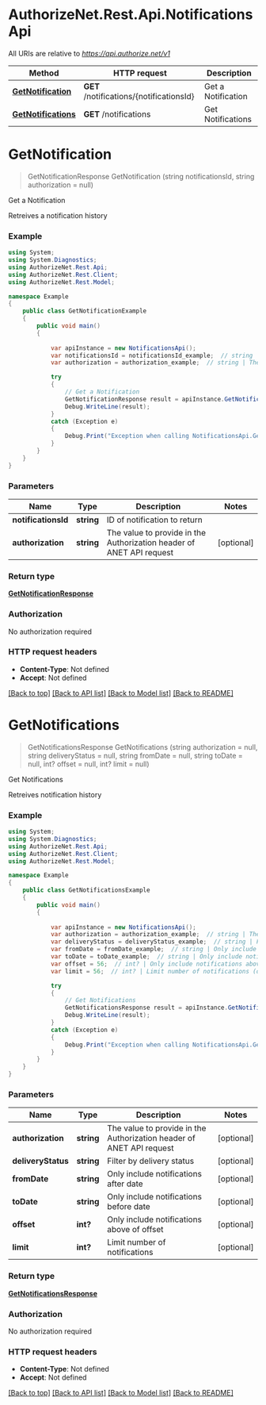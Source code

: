 # AuthorizeNet.Rest.Api.NotificationsApi

All URIs are relative to *https://api.authorize.net/v1*

Method | HTTP request | Description
------------- | ------------- | -------------
[**GetNotification**](NotificationsApi.md#getnotification) | **GET** /notifications/{notificationsId} | Get a Notification
[**GetNotifications**](NotificationsApi.md#getnotifications) | **GET** /notifications | Get Notifications


# **GetNotification**
> GetNotificationResponse GetNotification (string notificationsId, string authorization = null)

Get a Notification

Retreives a notification history

### Example
```csharp
using System;
using System.Diagnostics;
using AuthorizeNet.Rest.Api;
using AuthorizeNet.Rest.Client;
using AuthorizeNet.Rest.Model;

namespace Example
{
    public class GetNotificationExample
    {
        public void main()
        {
            
            var apiInstance = new NotificationsApi();
            var notificationsId = notificationsId_example;  // string | ID of notification to return
            var authorization = authorization_example;  // string | The value to provide in the Authorization header of ANET API request (optional) 

            try
            {
                // Get a Notification
                GetNotificationResponse result = apiInstance.GetNotification(notificationsId, authorization);
                Debug.WriteLine(result);
            }
            catch (Exception e)
            {
                Debug.Print("Exception when calling NotificationsApi.GetNotification: " + e.Message );
            }
        }
    }
}
```

### Parameters

Name | Type | Description  | Notes
------------- | ------------- | ------------- | -------------
 **notificationsId** | **string**| ID of notification to return | 
 **authorization** | **string**| The value to provide in the Authorization header of ANET API request | [optional] 

### Return type

[**GetNotificationResponse**](GetNotificationResponse.md)

### Authorization

No authorization required

### HTTP request headers

 - **Content-Type**: Not defined
 - **Accept**: Not defined

[[Back to top]](#) [[Back to API list]](../README.md#documentation-for-api-endpoints) [[Back to Model list]](../README.md#documentation-for-models) [[Back to README]](../README.md)

# **GetNotifications**
> GetNotificationsResponse GetNotifications (string authorization = null, string deliveryStatus = null, string fromDate = null, string toDate = null, int? offset = null, int? limit = null)

Get Notifications

Retreives notification history

### Example
```csharp
using System;
using System.Diagnostics;
using AuthorizeNet.Rest.Api;
using AuthorizeNet.Rest.Client;
using AuthorizeNet.Rest.Model;

namespace Example
{
    public class GetNotificationsExample
    {
        public void main()
        {
            
            var apiInstance = new NotificationsApi();
            var authorization = authorization_example;  // string | The value to provide in the Authorization header of ANET API request (optional) 
            var deliveryStatus = deliveryStatus_example;  // string | Filter by delivery status (optional) 
            var fromDate = fromDate_example;  // string | Only include notifications after date (optional) 
            var toDate = toDate_example;  // string | Only include notifications before date (optional) 
            var offset = 56;  // int? | Only include notifications above of offset (optional) 
            var limit = 56;  // int? | Limit number of notifications (optional) 

            try
            {
                // Get Notifications
                GetNotificationsResponse result = apiInstance.GetNotifications(authorization, deliveryStatus, fromDate, toDate, offset, limit);
                Debug.WriteLine(result);
            }
            catch (Exception e)
            {
                Debug.Print("Exception when calling NotificationsApi.GetNotifications: " + e.Message );
            }
        }
    }
}
```

### Parameters

Name | Type | Description  | Notes
------------- | ------------- | ------------- | -------------
 **authorization** | **string**| The value to provide in the Authorization header of ANET API request | [optional] 
 **deliveryStatus** | **string**| Filter by delivery status | [optional] 
 **fromDate** | **string**| Only include notifications after date | [optional] 
 **toDate** | **string**| Only include notifications before date | [optional] 
 **offset** | **int?**| Only include notifications above of offset | [optional] 
 **limit** | **int?**| Limit number of notifications | [optional] 

### Return type

[**GetNotificationsResponse**](GetNotificationsResponse.md)

### Authorization

No authorization required

### HTTP request headers

 - **Content-Type**: Not defined
 - **Accept**: Not defined

[[Back to top]](#) [[Back to API list]](../README.md#documentation-for-api-endpoints) [[Back to Model list]](../README.md#documentation-for-models) [[Back to README]](../README.md)

